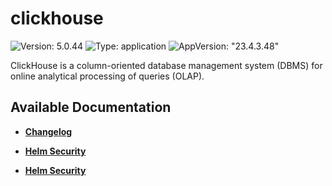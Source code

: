# clickhouse

![Version: 5.0.44](https://img.shields.io/badge/Version-5.0.44-informational?style=flat-square) ![Type: application](https://img.shields.io/badge/Type-application-informational?style=flat-square) ![AppVersion: "23.4.3.48"](https://img.shields.io/badge/AppVersion-"23.4.3.48"-informational?style=flat-square)

ClickHouse is a column-oriented database management system (DBMS) for online analytical processing of queries (OLAP).

## Available Documentation

- [**Changelog**](CHANGELOG)

- [**Helm Security**](container-security)

- [**Helm Security**](helm-security)

